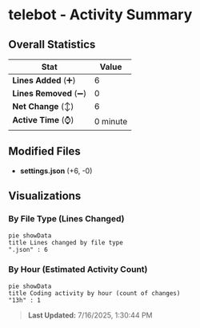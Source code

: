 # telebot - Activity Summary 

## Overall Statistics

| Stat                   | Value                                                             |
| ---------------------- | ----------------------------------------------------------------- |
| **Lines Added** (➕)   | 6                                          |
| **Lines Removed** (➖) | 0                                        |
| **Net Change** (↕)    | 6                |
| **Active Time** (⌚)   | 0 minute |


## Modified Files
- **settings.json** (+6, -0)

## Visualizations

### By File Type (Lines Changed)

```mermaid
pie showData
title Lines changed by file type
".json" : 6
```

### By Hour (Estimated Activity Count)

```mermaid
pie showData
title Coding activity by hour (count of changes)
"13h" : 1
```


> **Last Updated:** 7/16/2025, 1:30:44 PM